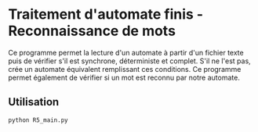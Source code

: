 # Traitement d'automate finis - Reconnaissance de mots

Ce programme permet la lecture d'un automate à partir d'un fichier texte puis de vérifier s'il est synchrone, déterministe et complet. S'il ne l'est pas, crée un automate équivalent remplissant ces conditions. Ce programme permet également de vérifier si un mot est reconnu par notre automate.

## Utilisation

```python
python R5_main.py
```
